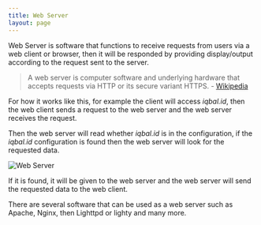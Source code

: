 ```yaml
---
title: Web Server
layout: page
---
```


Web Server is software that functions to receive requests from users via a web client or browser, then it will be responded by providing display/output according to the request sent to the server.

> A web server is computer software and underlying hardware that accepts requests via HTTP or its secure variant HTTPS. - [Wikipedia](https://en.wikipedia.org/wiki/Web_server)

For how it works like this, for example the client will access _iqbal.id_, then the web client sends a request to the web server and the web server receives the request.

Then the web server will read whether _iqbal.id_ is in the configuration, if the _iqbal.id_ configuration is found then the web server will look for the requested data.

![Web Server](https://gh.iqbal.id/blog/img/web-server-process.png)

If it is found, it will be given to the web server and the web server will send the requested data to the web client.

There are several software that can be used as a web server such as Apache, Nginx, then Lighttpd or lighty and many more.
